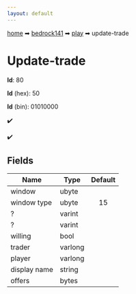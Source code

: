 ```yaml
---
layout: default
---
```


[home](/) ➡ [bedrock141](/protocol/bedrock141) ➡ [play](/protocol/bedrock141/play) ➡ update-trade

# Update-trade

**Id**: 80

**Id** (hex): 50

**Id** (bin): 01010000

✔️

✔️

## Fields

Name | Type | Default
---|---|:---:
window | ubyte | 
window type | ubyte | 15
? | varint | 
? | varint | 
willing | bool | 
trader | varlong | 
player | varlong | 
display name | string | 
offers | bytes | 


